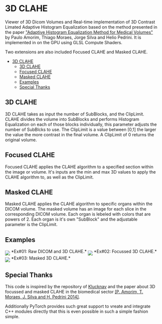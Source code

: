 # 3D CLAHE
Viewer of 3D Dicom Volumes and Real-time implementation of 3D Contrast Limated Adaptive Histogram Equalization 
based on the method presented in the paper ["Adaptive Histogram Equalization Method for Medical Volumes"](https://pdfs.semanticscholar.org/200d/8c75564578aeadc34a1114f7f687ccf9b372.pdf) by Paulo Amorim, Thiago Moraes, Jorge Silva and Helio Pedrini. It is implemented in on the GPU using GLSL Compute Shaders.
 
Two extensions are also included Focused CLAHE and Masked CLAHE.

- [3D CLAHE](#3d-clahe)
  - [3D CLAHE](#3d-clahe-1)
  - [Focused CLAHE](#focused-clahe)
  - [Masked CLAHE](#masked-clahe)
  - [Examples](#examples)
  - [Special Thanks](#special-thanks)


## 3D CLAHE
3D CLAHE takes as input the number of SubBlocks, and the ClipLimit. CLAHE divides the volume into SubBlocks and performs Histogram Equalization on each of those blocks individually, this parameter adjusts the number of SubBlcks to use. The ClipLimit is a value between [0,1] the larger the value the more contrast in the final volume. A ClipLimit of 0 returns the original volume. 

## Focused CLAHE
Focused CLAHE applies the CLAHE algorithm to a specified section within the image or volume. It's inputs are the min and max 3D values to apply the CLAHE algorithm to, as well as the ClipLimit. 

## Masked CLAHE
Masked CLAHE applies the CLAHE algorithm to specific organs within the DICOM volume. The masked volume has an image for each slice in the corresponding DICOM volume. Each organ is lebeled with colors that are powers of 2. Each organ is it's own "SubBlock" and the adjustable parameter is the ClipLimit. 

## Examples

<img src="https://github.com/klucknav/Images/blob/master/CLAHE/3DCLAHE.png" align="middle"/>
*Ex#01: Raw DICOM and 3D CLAHE.*

<img src="https://github.com/klucknav/Images/blob/master/CLAHE/3DFocusedCLAHE.png" align="middle"/>
*Ex#02: Focussed 3D CLAHE.*

<img src="https://github.com/klucknav/Images/blob/master/CLAHE/MaskedCLAHE.png" align="middle"/>
*Ex#03: Masked 3D CLAHE.*

## Special Thanks

This code is inspired by the repository of [Klucknav](https://github.com/klucknav/Images/blob/master/CLAHE) and the paper  about 3D focussed and masked CLAHE in the biomedical sector [[P. Amorim, T. Moraes, J. Silva and H. Pedrini 2014]](https://pdfs.semanticscholar.org/200d/8c75564578aeadc34a1114f7f687ccf9b372.pdf).

Additionally PyTorch provides such great support to vreate and integrate C++ modules directly that this is even possible in such a simple fashion simple.
